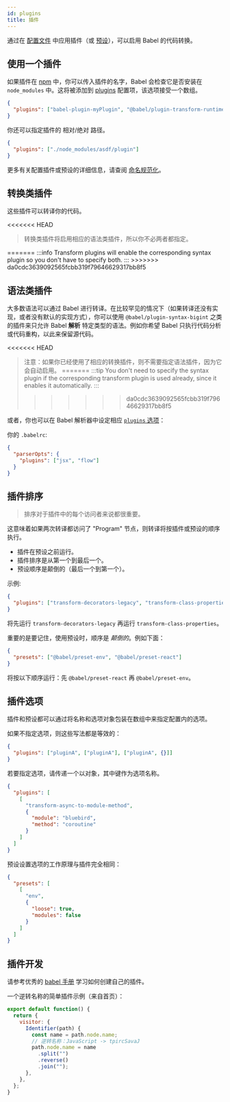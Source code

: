 ```yaml
---
id: plugins
title: 插件
---
```


通过在 [配置文件](config-files.md) 中应用插件（或 [预设](presets.md)），可以启用 Babel 的代码转换。

<div id="pluginpreset-paths"></div>

## 使用一个插件

如果插件在 [npm](https://www.npmjs.com/search?q=babel-plugin) 中，你可以传入插件的名字，Babel 会检查它是否安装在 `node_modules` 中。这将被添加到 [plugins](options.md#plugins) 配置项，该选项接受一个数组。

```json title="babel.config.json"
{
  "plugins": ["babel-plugin-myPlugin", "@babel/plugin-transform-runtime"]
}
```

你还可以指定插件的 相对/绝对 路径。

```json title="babel.config.json"
{
  "plugins": ["./node_modules/asdf/plugin"]
}
```

更多有关配置插件或预设的详细信息，请查阅 [命名规范化](options.md#name-normalization)。

## 转换类插件

这些插件可以转译你的代码。

<<<<<<< HEAD
<blockquote class="babel-callout babel-callout-info">
  <p>
    转换类插件将启用相应的语法类插件，所以你不必两者都指定。
  </p>
</blockquote>
=======
:::info
Transform plugins will enable the corresponding syntax plugin so you don't have to specify both.
:::
>>>>>>> da0cdc3639092565fcbb319f79646629317bb8f5

## 语法类插件

大多数语法可以通过 Babel 进行转译。在比较罕见的情况下（如果转译还没有实现，或者没有默认的实现方式），你可以使用 `@babel/plugin-syntax-bigint` 之类的插件来只允许 Babel **解析** 特定类型的语法。例如你希望 Babel 只执行代码分析或代码重构，以此来保留源代码。

<<<<<<< HEAD
> 注意：如果你已经使用了相应的转换插件，则不需要指定语法插件，因为它会自动启用。
=======
:::tip
You don't need to specify the syntax plugin if the corresponding transform plugin is used already, since it enables it automatically.
:::
>>>>>>> da0cdc3639092565fcbb319f79646629317bb8f5

或者，你也可以在 Babel 解析器中设定相应 [`plugins` 选项](parser.md#plugins)：

你的 `.babelrc`:

```json title="JSON"
{
  "parserOpts": {
    "plugins": ["jsx", "flow"]
  }
}
```

## 插件排序

> 排序对于插件中的每个访问者来说都很重要。

这意味着如果两次转译都访问了 "Program" 节点，则转译将按插件或预设的顺序执行。

- 插件在预设之前运行。
- 插件排序是从第一个到最后一个。
- 预设顺序是颠倒的（最后一个到第一个）。

示例:

```json title="babel.config.json"
{
  "plugins": ["transform-decorators-legacy", "transform-class-properties"]
}
```

将先运行 `transform-decorators-legacy` 再运行 `transform-class-properties`。

重要的是要记住，使用预设时，顺序是 _颠倒的_。例如下面：

```json title="babel.config.json"
{
  "presets": ["@babel/preset-env", "@babel/preset-react"]
}
```

将按以下顺序运行：先 `@babel/preset-react` 再 `@babel/preset-env`。

## 插件选项

插件和预设都可以通过将名称和选项对象包装在数组中来指定配置内的选项。

如果不指定选项，则这些写法都是等效的：

```json title="babel.config.json"
{
  "plugins": ["pluginA", ["pluginA"], ["pluginA", {}]]
}
```

若要指定选项，请传递一个以对象，其中键作为选项名称。

```json title="babel.config.json"
{
  "plugins": [
    [
      "transform-async-to-module-method",
      {
        "module": "bluebird",
        "method": "coroutine"
      }
    ]
  ]
}
```

预设设置选项的工作原理与插件完全相同：

```json title="babel.config.json"
{
  "presets": [
    [
      "env",
      {
        "loose": true,
        "modules": false
      }
    ]
  ]
}
```

## 插件开发

请参考优秀的 [babel 手册](https://github.com/thejameskyle/babel-handbook)
学习如何创建自己的插件。

一个逆转名称的简单插件示例（来自首页）：

```js title="JavaScript"
export default function() {
  return {
    visitor: {
      Identifier(path) {
        const name = path.node.name;
        // 逆转名称：JavaScript -> tpircSavaJ
        path.node.name = name
          .split("")
          .reverse()
          .join("");
      },
    },
  };
}
```
